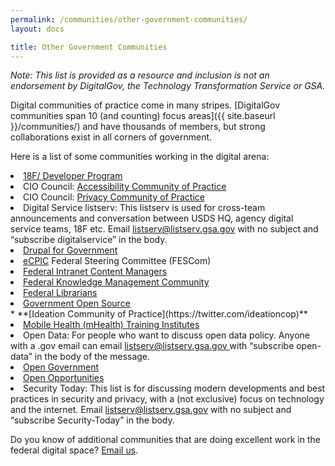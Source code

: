 ```yaml
---
permalink: /communities/other-government-communities/
layout: docs

title: Other Government Communities
---
```


_<span style="font-weight: 400">Note: This list is provided as a resource and inclusion is not an endorsement by DigitalGov, the Technology Transformation Service or GSA.</span>_

<span style="font-weight: 400">Digital communities of practice come in many stripes. </span>[<span style="font-weight: 400">DigitalGov communities span 10 (and counting) focus areas</span>]({{ site.baseurl }}/communities/) <span style="font-weight: 400">and have thousands of members, but strong collaborations exist in all corners of government.</span>

<span style="font-weight: 400">Here is a list of some communities working in the digital arena:</span>

<li style="font-weight: 400">
  <a href="http://18f.github.io/API-All-the-X/"><span style="font-weight: 400">18F/ Developer Program</span></a>
</li>
<li style="font-weight: 400">
  <span style="font-weight: 400">CIO Council: </span><a href="https://cio.gov/about/groups/accessibility-cop/"><span style="font-weight: 400">Accessibility Community of Practice</span></a>
</li>
<li style="font-weight: 400">
  <span style="font-weight: 400">CIO Council: </span><a href="https://cio.gov/about/groups/privacy-cop/"><span style="font-weight: 400">Privacy Community of Practice</span></a>
</li>
<li style="font-weight: 400">
  <span style="font-weight: 400">Digital Service listserv: This listserv is used for cross-team announcements and conversation between USDS HQ, agency digital service teams, 18F etc. Email </span><a href="mailto:listserv@listserv.gsa.gov"><span style="font-weight: 400">listserv@listserv.gsa.gov</span></a><span style="font-weight: 400"> with no subject and “subscribe digitalservice” in the body.</span>
</li>
<li style="font-weight: 400">
  <a href="https://twitter.com/govdrupal"><span style="font-weight: 400">Drupal for Government</span></a>
</li>
<li style="font-weight: 400">
  <a href="https://www.ecpic.gov/"><span style="font-weight: 400">eCPIC</span></a><span style="font-weight: 400"> Federal Steering Committee (FESCom)</span>
</li>
<li style="font-weight: 400">
  <a href="https://www.linkedin.com/groups/Federal-Intranet-Content-Managers-56612/about"><span style="font-weight: 400">Federal Intranet Content Managers</span></a>
</li>
<li style="font-weight: 400">
  <a href="http://km.nasa.gov/19th-quarterly-federal-knowledge-management-community-meeting/"><span style="font-weight: 400">Federal Knowledge Management Community</span></a>
</li>
<li style="font-weight: 400">
  <a href="http://www.gov.gov/flicc/listsrvs.html"><span style="font-weight: 400">Federal Librarians</span></a>
</li>
<li style="font-weight: 400">
  <a href="https://groups.google.com/forum/?nomobile=true#!forum/government-open-source"><span style="font-weight: 400">Government Open Source</span></a>
</li>
  * **[<span style="font-weight: 400">Ideation Community of Practice</span>](https://twitter.com/ideationcop)**
<li style="font-weight: 400">
  <a href="http://obssr.od.nih.gov/training_and_education/mHealth/index.aspx"><span style="font-weight: 400">Mobile Health (mHealth) Training Institutes</span></a>
</li>
<li style="font-weight: 400">
  <span style="font-weight: 400">Open Data: </span><span style="font-weight: 400">For people who want to discuss open data policy. </span><span style="font-weight: 400">Anyone with a .gov email can email <a href="mailto:listserv@listserv.gsa.gov">listserv@listserv.gsa.gov </a>with “subscribe open-data” in the body of the message.</span>
</li>
<li style="font-weight: 400">
  <a href="https://groups.google.com/forum/?nomobile=true#!forum/us-open-government"><span style="font-weight: 400">Open Government</span></a>
</li>
<li style="font-weight: 400">
  <span style="font-weight: 400"><a href="https://openopps.digitalgov.gov/">Open Opportunities</a></span>
</li>
<li style="font-weight: 400">
  <span style="font-weight: 400">Security Today: This list is for discussing modern developments and best practices in security and privacy, with a (not exclusive) focus on technology and the internet. Email <a href="mailto:listserv@listserv.gsa.gov">listserv@listserv.gsa.gov</a> with no subject and “subscribe Security-Today” in the body.</span>
</li>

<span style="font-weight: 400">Do you know of additional communities that are doing excellent work in the federal digital space? <a href="mailto:digitalgov@gsa.gov">Email us</a>. </span>

